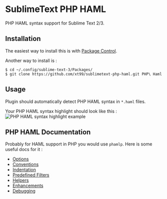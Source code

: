 SublimeText PHP HAML
====================

PHP HAML syntax support for Sublime Text 2/3.


## Installation

The easiest way to install this is with [Package Control](http://wbond.net/sublime_packages/package_control).

Another way to install is : 

```
$ cd ~/.config/sublime-text-3/Packages/
$ git clone https://github.com/xt99/sublimetext-php-haml.git PHP\ Haml
```


## Usage

Plugin should automatically detect PHP HAML syntax in `*.haml` files. 

Your PHP HAML syntax highlight should look like this :
![PHP HAML syntax highlight example](https://raw.github.com/xt99/sublimetext-php-haml/master/example.png "PHP HAML syntax highlight example") 


## PHP HAML Documentation

Probably for HAML support in PHP you would use `phamlp`. Here is some useful docs for it :

* [Options](http://code.google.com/p/phamlp/wiki/HamlOptions)
* [Conventions](http://code.google.com/p/phamlp/wiki/HamlConventions)
* [Indentation](http://code.google.com/p/phamlp/wiki/InstallationAndUsage#Indentation)
* [Predefined Filters](http://code.google.com/p/phamlp/wiki/PredefinedFilters)
* [Helpers](http://code.google.com/p/phamlp/wiki/HelperMethods)
* [Enhancements](http://code.google.com/p/phamlp/wiki/HamlEnhancements)
* [Debugging](http://code.google.com/p/phamlp/wiki/DebuggingHaml)

